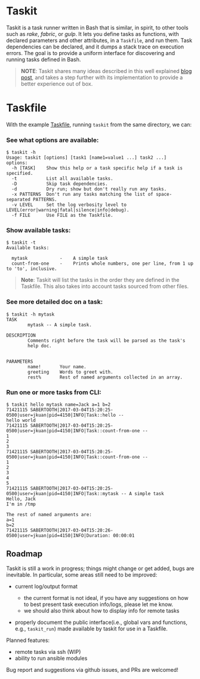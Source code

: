 # Taskit
Taskit is a task runner written in Bash that is similar, in spirit, to other
tools such as *rake*, *fabric*, or *gulp*.  It lets you define tasks as
functions, with declared parameters and other attributes, in a `Taskfile`, and
run them.  Task dependencies can be declared, and it dumps a stack trace on
execution errors. The goal is to provide a uniform interface for discovering
and running tasks defined in Bash.

> **NOTE**:
    Taskit shares many ideas described in this well explained [blog post],
    and takes a step further with its implementation to provide a better
    experience out of box.

[blog post]: https://hackernoon.com/introducing-the-taskfile-5ddfe7ed83bd#.ni9rl6fjt

# Taskfile
With the example [Taskfile](./Taskfile), running `taskit` from the same directory,
we can:

### See what options are available:

    $ taskit -h
    Usage: taskit [options] [task1 [name1=value1 ...] task2 ...]
    options:
      -h [TASK]    Show this help or a task specific help if a task is specified.
      -t           List all available tasks.
      -D           Skip task dependencies.
      -d           Dry run; show but don't really run any tasks.
      -x PATTERNS  Don't run any tasks matching the list of space-separated PATTERNS.
      -v LEVEL     Set the log verbosity level to LEVEL(error|warning|fatal|silence|info|debug).
      -f FILE      Use FILE as the Taskfile.

### Show available tasks:

    $ taskit -t
    Available tasks:

      mytask            -    A simple task
      count-from-one    -    Prints whole numbers, one per line, from 1 up to 'to', inclusive.

> **Note**:
    Taskit will list the tasks in the order they are defined in the Taskfile.
    This also takes into account tasks sourced from other files.

### See more detailed doc on a task:

    $ taskit -h mytask
    TASK
            mytask -- A simple task.

    DESCRIPTION
            Comments right before the task will be parsed as the task's
            help doc.


    PARAMETERS
            name!       Your name.
            greeting    Words to greet with.
            rest%       Rest of named arguments collected in an array.

### Run one or more tasks from CLI:

    $ taskit hello mytask name=Jack a=1 b=2
    71421115 SABERTOOTH|2017-03-04T15:20:25-0500|user=jkuan|pid=4150|INFO|Task::hello --
    hello world
    71421115 SABERTOOTH|2017-03-04T15:20:25-0500|user=jkuan|pid=4150|INFO|Task::count-from-one --
    1
    2
    3
    71421115 SABERTOOTH|2017-03-04T15:20:25-0500|user=jkuan|pid=4150|INFO|Task::count-from-one --
    1
    2
    3
    4
    5
    71421115 SABERTOOTH|2017-03-04T15:20:25-0500|user=jkuan|pid=4150|INFO|Task::mytask -- A simple task
    Hello, Jack
    I'm in /tmp

    The rest of named arguments are:
    a=1
    b=2
    71421115 SABERTOOTH|2017-03-04T15:20:26-0500|user=jkuan|pid=4150|INFO|Duration: 00:00:01


## Roadmap
Taskit is still a work in progress; things might change or get added, bugs are inevitable.
In particular, some areas still need to be improved:

  - current log/output format
    - the current format is not ideal, if you have any suggestions on how to best
      present task execution info/logs, please let me know.
    - we should also think about how to display info for remote tasks

  - properly document the public interface(i.e., global vars and functions, e.g., `taskit_run`)
    made available by taskit for use in a Taskfile.

Planned features:
  - remote tasks via ssh (WIP)
  - ability to run ansible modules

Bug report and suggestions via github issues, and PRs are welcomed!
